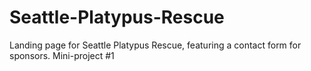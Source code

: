 # Seattle-Platypus-Rescue
Landing page for Seattle Platypus Rescue, featuring a contact form for sponsors.
Mini-project #1
